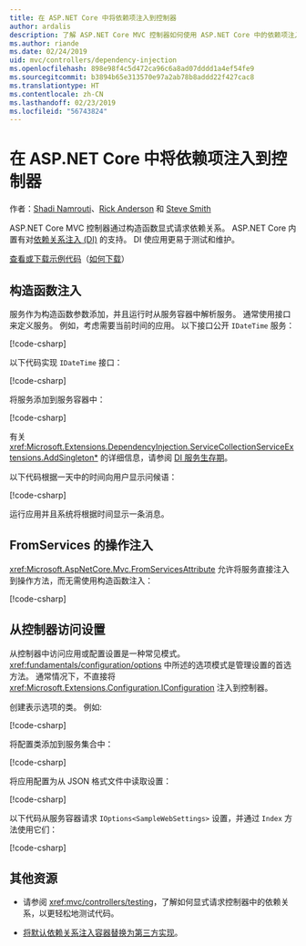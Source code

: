 ```yaml
---
title: 在 ASP.NET Core 中将依赖项注入到控制器
author: ardalis
description: 了解 ASP.NET Core MVC 控制器如何使用 ASP.NET Core 中的依赖项注入通过构造函数显式请求其依赖项。
ms.author: riande
ms.date: 02/24/2019
uid: mvc/controllers/dependency-injection
ms.openlocfilehash: 898e98f4c5d472ca96c6a8ad07dddd1a4ef54fe9
ms.sourcegitcommit: b3894b65e313570e97a2ab78b8addd22f427cac8
ms.translationtype: HT
ms.contentlocale: zh-CN
ms.lasthandoff: 02/23/2019
ms.locfileid: "56743824"
---
```

# <a name="dependency-injection-into-controllers-in-aspnet-core"></a>在 ASP.NET Core 中将依赖项注入到控制器

<a name="dependency-injection-controllers"></a>

作者：[Shadi Namrouti](https://github.com/shadinamrouti)、[Rick Anderson](https://twitter.com/RickAndMSFT) 和 [Steve Smith](https://github.com/ardalis)

ASP.NET Core MVC 控制器通过构造函数显式请求依赖关系。 ASP.NET Core 内置有对[依赖关系注入 (DI)](xref:fundamentals/dependency-injection) 的支持。 DI 使应用更易于测试和维护。

[查看或下载示例代码](https://github.com/aspnet/Docs/tree/master/aspnetcore/mvc/controllers/dependency-injection/sample)（[如何下载](xref:index#how-to-download-a-sample)）

## <a name="constructor-injection"></a>构造函数注入

服务作为构造函数参数添加，并且运行时从服务容器中解析服务。 通常使用接口来定义服务。 例如，考虑需要当前时间的应用。 以下接口公开 `IDateTime` 服务：

[!code-csharp[](dependency-injection/sample/ControllerDI/Interfaces/IDateTime.cs?name=snippet)]

以下代码实现 `IDateTime` 接口：

[!code-csharp[](dependency-injection/sample/ControllerDI/Services/SystemDateTime.cs?name=snippet)]

将服务添加到服务容器中：

[!code-csharp[](dependency-injection/sample/ControllerDI/Startup1.cs?name=snippet&highlight=3)]

有关 <xref:Microsoft.Extensions.DependencyInjection.ServiceCollectionServiceExtensions.AddSingleton*> 的详细信息，请参阅 [DI 服务生存期](xref:fundamentals/dependency-injection#service-lifetimes)。

以下代码根据一天中的时间向用户显示问候语：

[!code-csharp[](dependency-injection/sample/ControllerDI/Controllers/HomeController.cs?name=snippet)]

运行应用并且系统将根据时间显示一条消息。

## <a name="action-injection-with-fromservices"></a>FromServices 的操作注入

<xref:Microsoft.AspNetCore.Mvc.FromServicesAttribute> 允许将服务直接注入到操作方法，而无需使用构造函数注入：

[!code-csharp[](dependency-injection/sample/ControllerDI/Controllers/HomeController.cs?name=snippet2)]

## <a name="access-settings-from-a-controller"></a>从控制器访问设置

从控制器中访问应用或配置设置是一种常见模式。 <xref:fundamentals/configuration/options> 中所述的选项模式是管理设置的首选方法。 通常情况下，不直接将 <xref:Microsoft.Extensions.Configuration.IConfiguration> 注入到控制器。

创建表示选项的类。 例如:

[!code-csharp[](dependency-injection/sample/ControllerDI/Models/SampleWebSettings.cs?name=snippet)]

将配置类添加到服务集合中：

[!code-csharp[](dependency-injection/sample/ControllerDI/Startup.cs?highlight=4&name=snippet1)]

将应用配置为从 JSON 格式文件中读取设置：

[!code-csharp[](dependency-injection/sample/ControllerDI/Program.cs?name=snippet&range=10-15)]

以下代码从服务容器请求 `IOptions<SampleWebSettings>` 设置，并通过 `Index` 方法使用它们：

[!code-csharp[](dependency-injection/sample/ControllerDI/Controllers/SettingsController.cs?name=snippet)]

## <a name="additional-resources"></a>其他资源

* 请参阅 <xref:mvc/controllers/testing>，了解如何显式请求控制器中的依赖关系，以更轻松地测试代码。

* [将默认依赖关系注入容器替换为第三方实现](xref:fundamentals/dependency-injection#default-service-container-replacement)。
